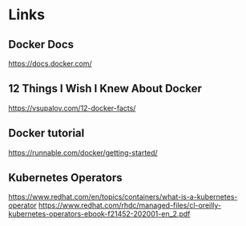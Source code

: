 
# Links

## Docker Docs
https://docs.docker.com/

## 12 Things I Wish I Knew About Docker
https://vsupalov.com/12-docker-facts/

## Docker tutorial
https://runnable.com/docker/getting-started/

## Kubernetes Operators
https://www.redhat.com/en/topics/containers/what-is-a-kubernetes-operator
https://www.redhat.com/rhdc/managed-files/cl-oreilly-kubernetes-operators-ebook-f21452-202001-en_2.pdf

<!--stackedit_data:
eyJoaXN0b3J5IjpbMTk3ODM0MjkyNF19
-->